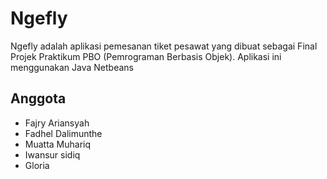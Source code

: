 # Ngefly 
Ngefly adalah aplikasi pemesanan tiket pesawat yang dibuat sebagai Final Projek Praktikum PBO (Pemrograman Berbasis Objek). 
Aplikasi ini menggunakan Java Netbeans

## Anggota
- Fajry Ariansyah
- Fadhel Dalimunthe
- Muatta Muhariq
- Iwansur sidiq
- Gloria
